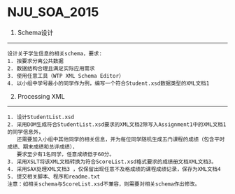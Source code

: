 NJU_SOA_2015
========

01. Schema设计
-------------

    设计关于学生信息的相关schema，要求:
    1. 按要求分离公共数据
    2. 数据结构合理且满足实际应用需求
    3. 使用任意工具（WTP XML Schema Editor）
    4. 以小组中学号最小的同学作为例，编写一个符合Student.xsd数据类型的XML文档1
    

02. Processing XML
-------------

    1. 设计StudentList.xsd
    2. 采用DOM生成符合StudentList.xsd要求的XML文档2除写入Assignment1中的XML文档1的同学信息外，
       还需要加入小组中其他同学的相关信息，并为每位同学随机生成五门课程的成绩（包含平时成绩、期末成绩和总评成绩），
       要求至少有1名同学，任意成绩低于60分。
    3. 采用XSLT将该XML文档转换为符合ScoreList.xsd格式要求的成绩册文档XML文档3。
    4. 采用SAX处理XML文档3 ，仅保留出现任意不及格成绩的课程成绩记录，保存为XML文档4
    5. 提交相关脚本、程序和readme.txt
    注意：如相关schema与ScoreList.xsd不兼容，则需要对相关schema作出修改。
